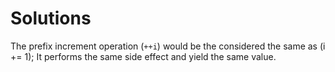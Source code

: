 # Solutions

The prefix increment operation (`++i`) would be the considered the same as (i += 1); It performs the same side effect and yield the same value.
